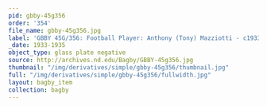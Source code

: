 ```yaml
---
pid: gbby-45g356
order: '354'
file_name: gbby-45g356.jpg
label: 'GBBY 45G/356: Football Player: Anthony (Tony) Mazziotti - c1933-1935'
_date: 1933-1935
object_type: glass plate negative
source: http://archives.nd.edu/Bagby/GBBY-45g356.jpg
thumbnail: "/img/derivatives/simple/gbby-45g356/thumbnail.jpg"
full: "/img/derivatives/simple/gbby-45g356/fullwidth.jpg"
layout: bagby_item
collection: bagby
---
```

